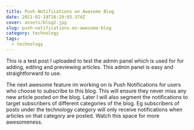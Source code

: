 ```yaml
---
title: Push Notifications on Awesome Blog
date: 2021-02-19T16:29:03.374Z
cover: assets/blog2.jpg
slug: push-notifications-on-awesome-blog
category: technology
tags:
  - technology
---
```

This is a test post I uploaded to test the admin panel which is used for for adding, editing and previewing articles. This admin panel is easy and straightforward to use. 

The next awesome feature im working on is Push Notifications for users who choose to subscribe to this blog. This will ensure they never miss any new article posted on the blog. Later I will also segment the notifications to target subscribers of different categories of the blog. Eg subscribers of posts under the technology category will only receive notifications when articles on that category are posted. Watch this space for more awesomeness.